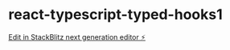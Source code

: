 # react-typescript-typed-hooks1

[Edit in StackBlitz next generation editor ⚡️](https://stackblitz.com/~/github.com/mluighy/react-typescript-typed-hooks1)